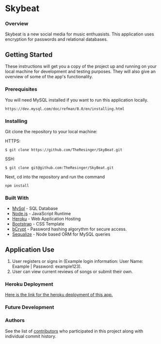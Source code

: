 # Skybeat

### Overview

Skybeat is a new social media for music enthuasists. This application uses encryption for passwords and relational databases.

## Getting Started

These instructions will get you a copy of the project up and running on your local machine for development and testing purposes. They will also give an overview of some of the app's functionality. 

### Prerequisites

You will need MySQL installed if you want to run this application locally.
```
https://dev.mysql.com/doc/refman/8.0/en/installing.html
```

### Installing

Git clone the repository to your local machine:

HTTPS: 
```
$ git clone https://github.com/TheResinger/SkyBeat.git
```
SSH:
```
$ git clone git@github.com:TheResinger/SkyBeat.git
```

Next, cd into the repository and run the command
```
npm install
```

### Built With

* [MySql](https://www.mysql.com/) - SQL Database
* [Node.js](https://nodejs.org/en) - JavaScript Runtime
* [Heroku](https://www.heroku.com/) - Web Application Hosting
* [Bootstrap](https://getbootstrap.com/) - CSS Template
* [bCrypt](https://www.npmjs.com/package/bcrypt) - Password hashing algorythm for secure access. 
* [Sequalize](https://sequelize.org/) - Node based ORM for MySQL queries

## Application Use

1. User registers or signs in (Example login information: User Name: Example | Password: example123).
2. User can view current reviews of songs or submit their own.

### Heroku Deployment

[Here is the link for the heroku deployment of this app.](https://skybeat.herokuapp.com/)

### Future Development


### Authors

See the list of [contributors](https://github.com/TheResinger/SkyBeat/graphs/contributors) who participated in this project along with individual commit history. 


